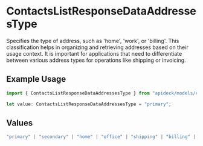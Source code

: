 # ContactsListResponseDataAddressesType

Specifies the type of address, such as 'home', 'work', or 'billing'. This classification helps in organizing and retrieving addresses based on their usage context. It is important for applications that need to differentiate between various address types for operations like shipping or invoicing.

## Example Usage

```typescript
import { ContactsListResponseDataAddressesType } from "apideck/models/components";

let value: ContactsListResponseDataAddressesType = "primary";
```

## Values

```typescript
"primary" | "secondary" | "home" | "office" | "shipping" | "billing" | "other"
```